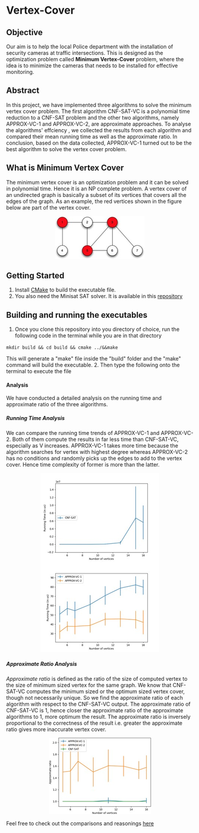 # Vertex-Cover
## Objective
Our aim is to help the local Police department with the installation of security cameras at traffic intersections. This is designed as the optimization problem called **Minimum Vertex-Cover** problem, where the idea is to minimize the cameras that needs to be installed for effective monitoring.
## Abstract
In this project, we have implemented three algorithms to solve the minimum vertex cover problem. The first algorithm CNF-SAT-VC is a polynomial time reduction to a CNF-SAT problem and the other two algorithms, namely APPROX-VC-1 and APPROX-VC-2, are approximate approaches. To analyse the algorithms' effciency , we collected the results from each algorithm and compared their mean running time as well as the approximate ratio. In conclusion, based on the data collected, APPROX-VC-1 turned out to be the best algorithm to solve the vertex cover problem.
## What is Minimum Vertex Cover
The minimum vertex cover is an optimization problem and it can be solved in polynomial time. Hence it is an NP complete problem. A vertex cover of an undirected graph is basically a subset of its vertices that covers all the edges of the graph. As an example, the red vertices shown in the figure below are part of the vertex cover.

<p align="center">
<img src="https://github.com/nmariya/Vertex-Cover/blob/master/images/minimum%20vertex%20cover.jpg">
</p>

## Getting Started
1. Install [CMake](https://cmake.org/download/) to build the executable file. 
2. You also need the Minisat SAT solver. It is available in this [repository](https://github.com/agurfinkel/minisat)

## Building and running the executables
1. Once you clone this repository into you directory of choice, run the following code in the terminal while you are in that directory

`mkdir build && cd build && cmake ../&&make`

This will generate a "make" file inside the "build" folder and the "make" command will build the executable.
2. Then type the following onto the terminal to execute the file

#### Analysis
We have conducted a detailed analysis on the running time and approximate ratio of the three algorithms.
##### Running Time Analysis
We can compare the running time trends of APPROX-VC-1 and APPROX-VC-2. Both of them compute the results in far less time than CNF-SAT-VC, especially as V increases. APPROX-VC-1 takes more time because the algorithm searches for vertex with highest degree whereas APPROX-VC-2 has no conditions and randomly picks up the edges to add to the vertex cover. Hence time complexity of former is more than the latter.
<p align="center">
<img src="https://github.com/nmariya/Vertex-Cover/blob/master/images/Running%20Time%20Analysis%20Set%20S2.jpg">
  
##### Approximate Ratio Analysis
*Approximate ratio* is defined as the ratio of the size of computed vertex to the size of minimum sized vertex for the same graph. We know that CNF-SAT-VC computes the minimum sized or the optimum sized vertex cover, though not necessarily unique. So we find the approximate ratio of each algorithm with respect to the CNF-SAT-VC output. The approximate ratio of CNF-SAT-VC is 1, hence closer the approximate ratio of the approximate algorithms to 1, more optimum the result. The approximate ratio is inversely proportional to the correctness of the result i.e. greater the approximate ratio gives more inaccurate vertex cover.
<p align="center">
<img src="https://github.com/nmariya/Vertex-Cover/blob/master/images/Approximate%20Ratio%20Analysis%20Set%20S2.jpg">
  
Feel free to check out the comparisons and reasonings [here](https://github.com/nmariya/Vertex-Cover/blob/master/report.pdf)
